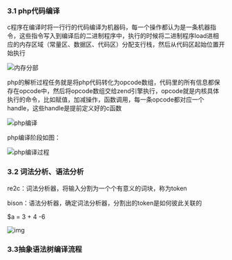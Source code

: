 ### 3.1 php代码编译

c程序在编译时将一行行的代码编译为机器码，每一个操作都认为是一条机器指令，这些指令写入到编译后的二进制程序中，执行的时候将二进制程序load进相应的内存区域（常量区、数据区、代码区）分配支行栈，然后从代码区起始位置开始执行

![内存分部](https://img-blog.csdn.net/20180209110441881?watermark/2/text/aHR0cDovL2Jsb2cuY3Nkbi5uZXQvdTAxNDQ3MDM2MQ==/font/5a6L5L2T/fontsize/400/fill/I0JBQkFCMA==/dissolve/70/gravity/SouthEast)



php的解析过程任务就是将php代码转化为opcode数组，代码里的所有信息都保存在opcode中，然后将opcode数组交给zend引擎执行，opcode就是内核具体执行的命令，比如赋值，加减操作，函数调用，每一条opcode都对应一个handle，这些handle是提前定义好的c函数

![php编译](https://box.kancloud.cn/9a0103061fc5248a683d1ccfcb7e2ace_378x63.png)



php编译阶段如图：

![php编译过程](https://box.kancloud.cn/d9c4996f3723b6cde73658ed06145ccd_863x151.png)



### 3.2 词法分析、语法分析

re2c：词法分析器，将输入分割为一个个有意义的词块，称为token

bison：语法分析器，确定词法分析器，分割出的token是如何彼此关联的



$a = 3 + 4 -6

![img](https://box.kancloud.cn/16bf76a3daca3fe633e9f71216cb4290_479x293.png)

### 3.3抽象语法树编译流程